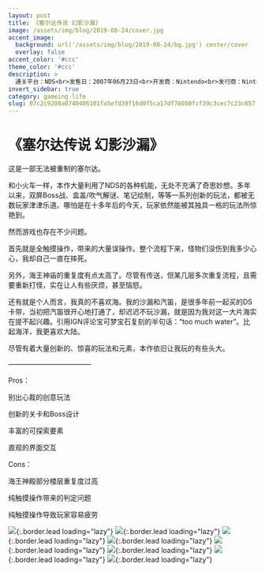 ```yaml
---
layout: post
title: 《塞尔达传说 幻影沙漏》
image: /assets/img/blog/2019-08-24/cover.jpg
accent_image: 
  background: url('/assets/img/blog/2019-08-24/bg.jpg') center/cover
  overlay: false
accent_color: '#ccc'
theme_color: '#ccc'
description: >
  通关平台：NDS<br>发售日：2007年06月23日<br>开发商：Nintendo<br>发行商：Nintendo<br>个人评分：92
invert_sidebar: true
category: gameing-life
slug: 07c2c9208a0740406101fa5efd39f16d0f5ca17df76050fcf39c3cec7c23c657
---
```


# 《塞尔达传说 幻影沙漏》

这是一部无法被重制的塞尔达。

和小火车一样，本作大量利用了NDS的各种机能，无处不充满了奇思妙想。多年以来，双屏Boss战、盒盖/吹气解谜、笔记绘制，等等一系列创新的玩法，都被无数玩家津津乐道。哪怕是在十多年后的今天，玩家依然能被其独具一格的玩法所惊艳到。

然而游戏也存在不少问题。

首先就是全触摸操作，带来的大量误操作。整个流程下来，怪物们没伤到我多少心心，我却自己一直在摔死。

另外，海王神庙的重复度有点太高了。尽管有传送，但某几层多次重复流程，且需要重新打怪，实在让人有些厌烦，甚至恼怒。

还有就是个人而言，我真的不喜欢海。我的沙漏和汽笛，是很多年前一起买的DS卡带，当初把汽笛很开心地打通了，却迟迟不玩沙漏，就是因为我对这一大片海实在提不起兴趣。引用IGN评论宝可梦宝石复刻的半句话：“too much water”。比起海洋，我更喜欢大陆。

尽管有着大量创新的、惊喜的玩法和元素，本作依旧让我玩的有些头大。

————————————

Pros：

别出心裁的创意玩法

创新的关卡和Boss设计

丰富的可探索要素

直观的界面交互

Cons：

海王神殿部分楼层重复度过高

纯触摸操作带来的判定问题

纯触摸操作导致玩家容易疲劳

![](/assets/img/blog/2019-08-24/1.jpg){:.border.lead loading="lazy"}
![](/assets/img/blog/2019-08-24/2.jpg){:.border.lead loading="lazy"}
![](/assets/img/blog/2019-08-24/3.jpg){:.border.lead loading="lazy"}
![](/assets/img/blog/2019-08-24/4.jpg){:.border.lead loading="lazy"}
![](/assets/img/blog/2019-08-24/5.jpg){:.border.lead loading="lazy"}
![](/assets/img/blog/2019-08-24/6.jpg){:.border.lead loading="lazy"}
![](/assets/img/blog/2019-08-24/7.jpg){:.border.lead loading="lazy"}
![](/assets/img/blog/2019-08-24/8.jpg){:.border.lead loading="lazy"}

